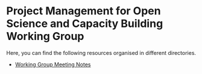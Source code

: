 # Project Management for Open Science and Capacity Building Working Group

Here, you can find the following resources organised in different directories.

- [Working Group Meeting Notes](./wg-meetings)

